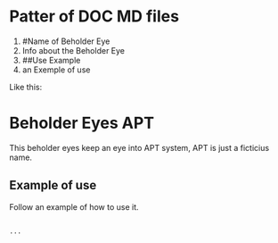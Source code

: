 # Patter of DOC MD files


1. #Name of Beholder Eye
2. Info about the Beholder Eye
3. ##Use Example
4. an Exemple of use


Like this:

# Beholder Eyes APT

This beholder eyes keep an eye into APT system, APT is just a ficticius name.

## Example of use

Follow an example of how to use it.

<code>
...
</code>

